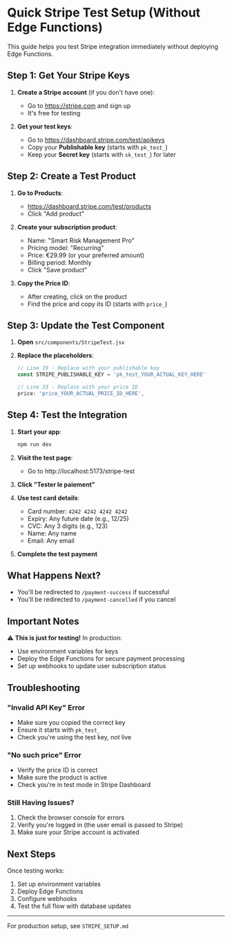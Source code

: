 # Quick Stripe Test Setup (Without Edge Functions)

This guide helps you test Stripe integration immediately without deploying Edge Functions.

## Step 1: Get Your Stripe Keys

1. **Create a Stripe account** (if you don't have one):
   - Go to https://stripe.com and sign up
   - It's free for testing

2. **Get your test keys**:
   - Go to https://dashboard.stripe.com/test/apikeys
   - Copy your **Publishable key** (starts with `pk_test_`)
   - Keep your **Secret key** (starts with `sk_test_`) for later

## Step 2: Create a Test Product

1. **Go to Products**:
   - https://dashboard.stripe.com/test/products
   - Click "Add product"

2. **Create your subscription product**:
   - Name: "Smart Risk Management Pro"
   - Pricing model: "Recurring"
   - Price: €29.99 (or your preferred amount)
   - Billing period: Monthly
   - Click "Save product"

3. **Copy the Price ID**:
   - After creating, click on the product
   - Find the price and copy its ID (starts with `price_`)

## Step 3: Update the Test Component

1. **Open** `src/components/StripeTest.jsx`

2. **Replace the placeholders**:
   ```javascript
   // Line 19 - Replace with your publishable key
   const STRIPE_PUBLISHABLE_KEY = 'pk_test_YOUR_ACTUAL_KEY_HERE'
   
   // Line 33 - Replace with your price ID
   price: 'price_YOUR_ACTUAL_PRICE_ID_HERE',
   ```

## Step 4: Test the Integration

1. **Start your app**:
   ```bash
   npm run dev
   ```

2. **Visit the test page**:
   - Go to http://localhost:5173/stripe-test

3. **Click "Tester le paiement"**

4. **Use test card details**:
   - Card number: `4242 4242 4242 4242`
   - Expiry: Any future date (e.g., 12/25)
   - CVC: Any 3 digits (e.g., 123)
   - Name: Any name
   - Email: Any email

5. **Complete the test payment**

## What Happens Next?

- You'll be redirected to `/payment-success` if successful
- You'll be redirected to `/payment-cancelled` if you cancel

## Important Notes

⚠️ **This is just for testing!** In production:
- Use environment variables for keys
- Deploy the Edge Functions for secure payment processing
- Set up webhooks to update user subscription status

## Troubleshooting

### "Invalid API Key" Error
- Make sure you copied the correct key
- Ensure it starts with `pk_test_`
- Check you're using the test key, not live

### "No such price" Error
- Verify the price ID is correct
- Make sure the product is active
- Check you're in test mode in Stripe Dashboard

### Still Having Issues?
1. Check the browser console for errors
2. Verify you're logged in (the user email is passed to Stripe)
3. Make sure your Stripe account is activated

## Next Steps

Once testing works:
1. Set up environment variables
2. Deploy Edge Functions
3. Configure webhooks
4. Test the full flow with database updates

---

For production setup, see `STRIPE_SETUP.md`